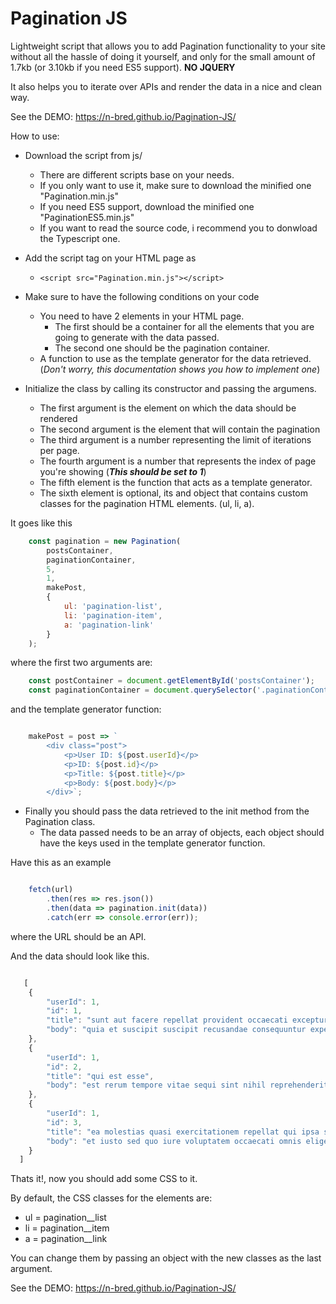 # Pagination JS

Lightweight script that allows you to add Pagination functionality to your site without all the hassle of doing it yourself, and only for the small amount of 1.7kb (or 3.10kb if you need ES5 support). **NO JQUERY**

It also helps you to iterate over APIs and render the data in a nice and clean way.

See the DEMO: https://n-bred.github.io/Pagination-JS/

How to use: 

- Download the script from js/
  - There are different scripts base on your needs.
  - If you only want to use it, make sure to download the minified one "Pagination.min.js"
  - If you need ES5 support, download the minified one "PaginationES5.min.js"
  - If you want to read the source code, i recommend you to donwload the Typescript one.


- Add the script tag on your HTML page as 
  - ```<script src="Pagination.min.js"></script> ```


- Make sure to have the following conditions on your code
  - You need to have 2 elements in your HTML page.
    - The first should be a container for all the elements that you are going to generate with the data passed.
    - The second one should be the pagination container.
  - A function to use as the template generator for the data retrieved. (*Don't worry, this documentation shows you how to implement one*)


- Initialize the class by calling its constructor and passing the argumens.
  - The first argument is the element on which the data should be rendered
  - The second argument is the element that will contain the pagination
  - The third argument is a number representing the limit of iterations per page.
  - The fourth argument is a number that represents the index of page you're showing (***This should be set to 1***)
  - The fifth element is the function that acts as a template generator.
  - The sixth element is optional, its and object that contains custom classes for the pagination HTML elements. (ul, li, a).

It goes like this

```javascript
    const pagination = new Pagination(
        postsContainer,
        paginationContainer,
        5,
        1,
        makePost,
        {
            ul: 'pagination-list',
            li: 'pagination-item',
            a: 'pagination-link'
        }
    );
```

where the first two arguments are:

```javascript
    const postContainer = document.getElementById('postsContainer');
    const paginationContainer = document.querySelector('.paginationContainer');

```

and the template generator function:

```javascript

    makePost = post => `
        <div class="post">
            <p>User ID: ${post.userId}</p>
            <p>ID: ${post.id}</p>
            <p>Title: ${post.title}</p>
            <p>Body: ${post.body}</p>
        </div>`;

```

- Finally you should pass the data retrieved to the init method from the Pagination class. 
  - The data passed needs to be an array of objects, each object should have the keys used in the template generator function.

Have this as an example

```javascript

    fetch(url)
        .then(res => res.json())
        .then(data => pagination.init(data))
        .catch(err => console.error(err));

```

where the URL should be an API.

And the data should look like this.

```javascript 

   [
    {
        "userId": 1,
        "id": 1,
        "title": "sunt aut facere repellat provident occaecati excepturi optio reprehenderit",
        "body": "quia et suscipit suscipit recusandae consequuntur expedita et cum reprehenderit molestiae ut ut quas totam nostrum rerum est autem sunt rem eveniet architecto"
    },
    {
        "userId": 1,
        "id": 2,
        "title": "qui est esse",
        "body": "est rerum tempore vitae sequi sint nihil reprehenderit dolor beatae ea dolores neque fugiat blanditiis voluptate porro vel nihil molestiae ut reiciendis qui aperiam non debitis possimus qui neque nisi nulla"
    },
    {
        "userId": 1,
        "id": 3,
        "title": "ea molestias quasi exercitationem repellat qui ipsa sit aut",
        "body": "et iusto sed quo iure voluptatem occaecati omnis eligendi aut ad voluptatem doloribus vel accusantium quis pariatur molestiae porro eius odio et labore et velit aut"
    }
  ]

```

Thats it!, now you should add some CSS to it.

By default, the CSS classes for the elements are: 

- ul = pagination__list
- li = pagination__item
- a = pagination__link

You can change them by passing an object with the new classes as the last argument.

See the DEMO: https://n-bred.github.io/Pagination-JS/